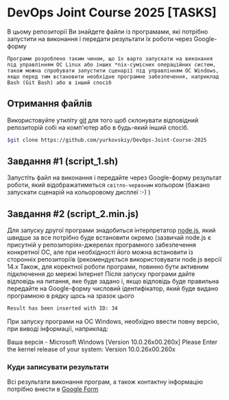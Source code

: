 # DevOps Joint Course 2025 [TASKS]
В цьому репозиторії Ви знайдете файли із програмами, які потрібно запустити на виконання і передати результати їх роботи через Google-форму

```Програми розроблено таким чином, що їх варто запускати на виконання під управлінням ОС Linux або інших *nix-сумісних операційних систем, також можна спробувати запустити сценарії під управлінням ОС Windows, якщо перед тим встановити необхідне програмне забезпечення, наприклад Bash (Git Bash) або в інший спосіб```

## Отримання файлів

Використовуйте утиліту [git](https://git-scm.com/) для того щоб склонувати відповідний репозиторій собі на комп'ютер або в будь-який інший спосіб.

```bash
$git clone https://github.com/yurkovskiy/DevOps-Joint-Course-2025
```

## Завдання #1 (script_1.sh)

Запустіть файл на виконання і передайте через Google-форму результат роботи, який відображатиметься <span color="#FF7F7F">```світло-червоним```</span> кольором (бажано запускати сценарій на кольоровому дисплеї :-) )


## Завдання #2 (script_2.min.js)

Для запуску другої програми знадобиться інтерпретатор [node.js](https://nodejs.org/), який швидше за все потрібно буде встановити окремо (зазвичай node.js є присутній у репозиторіях-джерелах програмного забезпечення конкретної ОС, але при необхідності його можна встановити із сторонніх репозиторіїв (рекомендується використовувати node.js версії 14.x
Також, для коректної роботи програми, повинно бути активним підключення до мережі Інтернет
Після запуску програми дайте відповідь на питання, яке буде задано і, якщо відповідь буде правильна передайте на Google-форму числовий ідентифікатор, який буде видано програмною в рядку щось на зразок цього
```bash
Result has been inserted with ID: 34
```
При запуску програми на ОC Windows, необхідно ввести повну версію, при виводі інформації, наприклад:

Ваша версія - Microsoft Windows [Version 10.0.26x00.260x]
Please Enter the kernel release of your system: Version 10.0.26x00.260x

### Куди записувати результати

Всі результати виконання програм, а також контактну інформацію потрібно внести в [Google Form](https://forms.gle/DHWuFHqk6g9JgShQ8)
